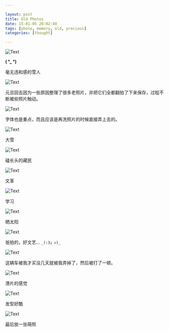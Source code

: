 ```yaml
---

layout: post
title: Old Photos
date: 15-01-05 20:02:40
tags: [phote, memory, old, precious]
categories: [thought]

---
```


![Text]({{site.url}}/assets/blog_img/2015-01-05-old-photos/IMG_9182.JPG)

**( °_ °)**

毫无违和感的雪人

<!-- more -->

![Text]({{site.url}}/assets/blog_img/2015-01-05-old-photos/IMG_9208.JPG)

元旦回去因为一些原因整理了很多老照片，并把它们全都翻拍了下来保存，过程不断被些照片触动。 

![Text]({{site.url}}/assets/blog_img/2015-01-05-old-photos/IMG_9294.JPG) 

字体也是重点，而且应该是再洗照片的时候直接弄上去的。

![Text]({{site.url}}/assets/blog_img/2015-01-05-old-photos/IMG_9307.JPG) 

大雪

![Text]({{site.url}}/assets/blog_img/2015-01-05-old-photos/IMG_9308.JPG) 

磕长头的藏民

![Text]({{site.url}}/assets/blog_img/2015-01-05-old-photos/IMG_9541.JPG) 

文革

![Text]({{site.url}}/assets/blog_img/2015-01-05-old-photos/IMG_9580.JPG) 

学习

![Text]({{site.url}}/assets/blog_img/2015-01-05-old-photos/IMG_9279.JPG)

晒太阳

![Text]({{site.url}}/assets/blog_img/2015-01-05-old-photos/IMG_9319.JPG)

爸拍的，好文艺...  `_(:3」∠)_`

![Text]({{site.url}}/assets/blog_img/2015-01-05-old-photos/IMG_9431.JPG)

这辆车被我才买没几天就被我弄掉了，然后被打了一顿。

![Text]({{site.url}}/assets/blog_img/2015-01-05-old-photos/IMG_9469.JPG) 

港片的感觉

![Text]({{site.url}}/assets/blog_img/2015-01-05-old-photos/IMG_9575.JPG) 

发型好酷

![Text]({{site.url}}/assets/blog_img/2015-01-05-old-photos/IMG_9665.JPG)

最后放一张萌照